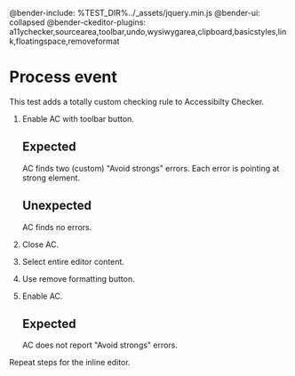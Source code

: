 @bender-include: %TEST_DIR%../_assets/jquery.min.js
@bender-ui: collapsed
@bender-ckeditor-plugins: a11ychecker,sourcearea,toolbar,undo,wysiwygarea,clipboard,basicstyles,link,floatingspace,removeformat

# Process event

This test adds a totally custom checking rule to Accessibilty Checker.

1. Enable AC with toolbar button.

	## Expected

	AC finds two (custom) "Avoid strongs" errors. Each error is pointing at strong element.

	## Unexpected

	AC finds no errors.

1. Close AC.
1. Select entire editor content.
1. Use remove formatting button.
1. Enable AC.

	## Expected

	AC does not report "Avoid strongs" errors.

Repeat steps for the inline editor.